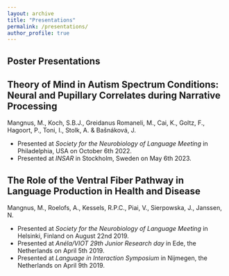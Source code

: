```yaml
---
layout: archive
title: "Presentations"
permalink: /presentations/
author_profile: true
---
```


## Poster Presentations

## Theory of Mind in Autism Spectrum Conditions: Neural and Pupillary Correlates during Narrative Processing

Mangnus, M., Koch, S.B.J., Greidanus Romaneli, M., Cai, K., Goltz, F., Hagoort, P., Toni, I., Stolk, A. & Bašnáková, J.
- Presented at *Society for the Neurobiology of Language Meeting* in Philadelphia, USA on October 6th 2022.
- Presented at *INSAR* in Stockholm, Sweden on May 6th 2023.

## The Role of the Ventral Fiber Pathway in Language Production in Health and Disease

Mangnus, M., Roelofs, A., Kessels, R.P.C., Piai, V., Sierpowska, J., Janssen, N.
* Presented at *Society for the Neurobiology of Language Meeting* in Helsinki, Finland on August 22nd 2019.
* Presented at *Anéla/VIOT 29th Junior Research day* in Ede, the Netherlands on April 5th 2019.
* Presented at *Language in Interaction Symposium* in Nijmegen, the Netherlands on April 9th 2019.